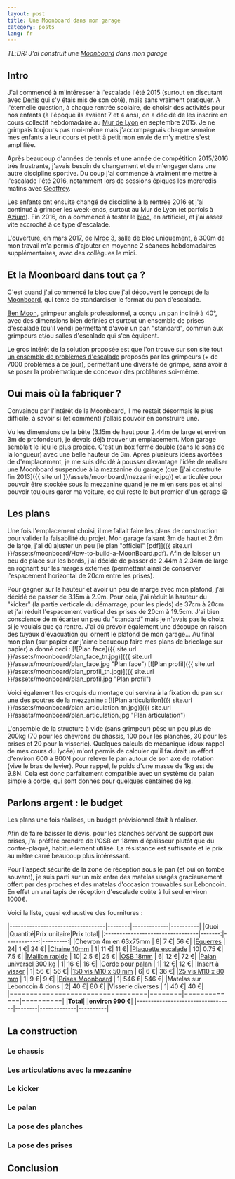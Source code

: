 ```yaml
---
layout: post
title: Une Moonboard dans mon garage
category: posts
lang: fr
---
```


*TL;DR: J'ai construit une [Moonboard](http://www.moonboard.com/) dans mon garage*

## Intro

J'ai commencé à m'intéresser à l'escalade l'été 2015 (surtout en discutant avec
[Denis](https://twitter.com/dondouny) qui s'y étais mis de son côté), mais sans
vraiment pratiquer. A l'éternelle question, à chaque rentrée scolaire, de
choisir des activités pour nos enfants (à l'époque ils avaient 7 et 4 ans), on
a décidé de les inscrire en cours collectif hebdomadaire au
[Mur de Lyon](https://www.lemurdelyon.com/) en septembre 2015. Je ne grimpais
toujours pas moi-même mais j'accompagnais chaque semaine mes enfants à leur
cours et petit à petit mon envie de m'y mettre s'est amplifiée.

Après beaucoup d'années de tennis et une année de compétition 2015/2016 très
frustrante, j'avais besoin de changement et de m'engager dans une autre
discipline sportive. Du coup j'ai commencé à vraiment me mettre à l'escalade
l'été 2016, notamment lors de sessions épiques les mercredis matins avec
[Geoffrey](https://twitter.com/ubermuda).

Les enfants ont ensuite changé de discipline à la rentrée 2016 et j'ai continué
à grimper les week-ends, surtout au Mur de Lyon (et parfois à
[Azium](http://azium.fr/)). Fin 2016, on a commencé à tester le
[bloc](https://fr.wikipedia.org/wiki/Bloc_%28escalade%29), en artificiel, et
j'ai assez vite accroché à ce type d'escalade.

L'ouverture, en mars 2017, de [Mroc 3](https://www.mroc3.com/), salle de bloc
uniquement, à 300m de mon travail m'a permis d'ajouter en moyenne 2 séances
hebdomadaires supplémentaires, avec des collègues le midi.

## Et la Moonboard dans tout ça ?

C'est quand j'ai commencé le bloc que j'ai découvert le concept de la
[Moonboard](http://www.moonboard.com/), qui tente de standardiser le format
du pan d'escalade.

[Ben Moon](https://en.wikipedia.org/wiki/Ben_Moon_%28rock_climber%29), grimpeur
anglais professionnel, a conçu un pan incliné à 40°, avec des dimensions bien
définies et surtout un ensemble de prises d'escalade (qu'il vend) permettant
d'avoir un pan "standard", commun aux grimpeurs et/ou salles d'escalade qui
s'en équipent.

Le gros intérêt de la solution proposée est que l'on trouve sur son site tout
[un ensemble de problèmes d'escalade](http://www.moonboard.com/problems/)
proposés par les grimpeurs (+ de 7000 problèmes à ce jour), permettant une
diversité de grimpe, sans avoir à se poser la problématique de concevoir des
problèmes soi-même.

## Oui mais où la fabriquer ?

Convaincu par l'intérêt de la Moonboard, il me restait désormais le plus
difficile, à savoir si (et comment) j'allais pouvoir en construire une.

Vu les dimensions de la bête (3.15m de haut pour 2.44m de large et environ 3m
de profondeur), je devais déjà trouver un emplacement. Mon garage semblait le
lieu le plus propice. C'est un box fermé double (dans le sens de la longueur)
avec une belle hauteur de 3m. Après plusieurs idées avortées de d'emplacement,
je me suis décidé à pousser davantage l'idée de réaliser une Moonboard
suspendue à la mezzanine du garage (que
[j'ai construite fin 2013]({{ site.url }}/assets/moonboard/mezzanine.jpg)) et articulée
pour pouvoir être stockée sous la mezzanine quand je ne m'en sers pas et ainsi
pouvoir toujours garer ma voiture, ce qui reste le but premier d'un garage 😁

## Les plans

Une fois l'emplacement choisi, il me fallait faire les plans de construction
pour valider la faisabilité du projet. Mon garage faisant 3m de haut et 2.6m
de large, j'ai dû ajuster un peu [le plan "officiel"
[pdf]]({{ site.url }}/assets/moonboard/How-to-build-a-MoonBoard.pdf). Afin de
laisser un peu de place sur les bords, j'ai décidé de passer de 2.44m à 2.34m
de large en rognant sur les marges externes (permettant ainsi de conserver
l'espacement horizontal de 20cm entre les prises).

Pour gagner sur la hauteur et avoir un peu de marge avec mon plafond, j'ai
décidé de passer de 3.15m à 2.9m. Pour cela, j'ai réduit la hauteur du "kicker"
(la partie verticale du démarrage, pour les pieds) de 37cm à 20cm et j'ai
réduit l'espacement vertical des prises de 20cm à 19.5cm.
J'ai bien conscience de m'écarter un peu du "standard" mais je n'avais pas le
choix si je voulais que ça rentre.
J'ai dû prévoir également une découpe en raison des tuyaux d'évacuation qui
ornent le plafond de mon garage...
Au final mon plan (sur papier car j'aime beaucoup faire mes plans de bricolage
sur papier) a donné ceci :
[![Plan face]({{ site.url }}/assets/moonboard/plan_face_tn.jpg)]({{ site.url }}/assets/moonboard/plan_face.jpg "Plan face")
[![Plan profil]({{ site.url }}/assets/moonboard/plan_profil_tn.jpg)]({{ site.url }}/assets/moonboard/plan_profil.jpg "Plan profil")

Voici également les croquis du montage qui servira à la fixation du pan sur une
des poutres de la mezzanine :
[![Plan articulation]({{ site.url }}/assets/moonboard/plan_articulation_tn.jpg)]({{ site.url }}/assets/moonboard/plan_articulation.jpg "Plan articulation")

L'ensemble de la structure à vide (sans grimpeur) pèse un peu plus de 200kg
(70 pour les chevrons du chassis, 100 pour les planches, 30 pour les
prises et 20 pour la visserie).
Quelques calculs de mécanique (doux rappel de mes cours du lycée) m'ont permis
de calculer qu'il faudrait un effort d'environ 600 à 800N pour relever le pan
autour de son axe de rotation (vive le bras de levier). Pour rappel, le poids d'une masse de 1kg est
de 9.8N. Cela est donc parfaitement compatible avec un système de palan simple
à corde, qui sont donnés pour quelques centaines de kg.


## Parlons argent : le budget

Les plans une fois réalisés, un budget prévisionnel était à réaliser.

Afin de faire baisser le devis, pour les planches servant de support aux prises,
j'ai préféré prendre de l'OSB en 18mm d'épaisseur plutôt que du contre-plaqué,
habituellement utilisé. La résistance est suffisante et le prix au mètre carré
beaucoup plus intéressant.

Pour l'aspect sécurité de la zone de réception sous le pan (et oui on tombe
souvent), je suis parti sur un mix entre des matelas usagés gracieusement offert
par des proches et des matelas d'occasion trouvables sur Leboncoin.
En effet un vrai tapis de réception d'escalade coûte à lui seul environ 1000€.

Voici la liste, quasi exhaustive des fournitures :

|----------------------------------|--------|-------------|----------|
|Quoi                              |Quantité|Prix unitaire|Prix total|
|:---------------------------------|-------:|------------:|---------:|
|Chevron 4m en 63x75mm                                                                                   |    8|      7 €|      56 €|
|[Equerres](http://www.castorama.fr/store/Equerre-60-x-60-x-60-x-25-mm-K0-PRDm925276.html)               |   24|      1 €|      24 €|
|[Chaine 10mm](http://www.castorama.fr/store/Equerre-60-x-60-x-60-x-25-mm-K0-PRDm925276.html)            |    1|     11 €|      11 €|
|[Plaquette escalade](http://www.auvieuxcampeur.fr/plaquette-f1-acier.html)                              |   10|   0.75 €|     7.5 €|
|[Maillon rapide](http://www.auvieuxcampeur.fr/maillon-oval-zingue-disponible-janvier-2012-2.html)       |   10|    2.5 €|      25 €|
|[OSB 18mm](https://www.leroymerlin.fr/v3/p/produits/-e154553)                                           |    6|     12 €|      72 €|
|[Palan universel 300 kg](http://amzn.eu/7NgcWcs)                                                        |    1|     16 €|      16 €|
|[Corde pour palan](http://amzn.eu/eMGsPc2)                                                              |    1|     12 €|      12 €|
|[Insert à visser](http://www.altissimo.fr/shop/art/261/.html)                                           |    1|     56 €|      56 €|
|[150 vis M10 x 50 mm](http://www.altissimo.fr/shop/art/237/.html)                                       |    6|      6 €|      36 €|
|[25 vis M10 x 80 mm](http://www.altissimo.fr/shop/art/241/.html)                                        |    1|      9 €|       9 €|
|[Prises Moonboard](http://www.moonclimbing.com/gear/moonboard/holds.html)                               |    1|    546 €|     546 €|
|Matelas sur Leboncoin & dons                                                                            |    2|     40 €|      80 €|
|Visserie diverses                                                                                       |    1|     40 €|      40 €|
|==================================|========|=============|==========|
|**Total**|||**environ 990 €**|
|----------------------------------|--------|-------------|----------|

## La construction

### Le chassis

### Les articulations avec la mezzanine

### Le kicker

### Le palan

### La pose des planches

### La pose des prises

## Conclusion
